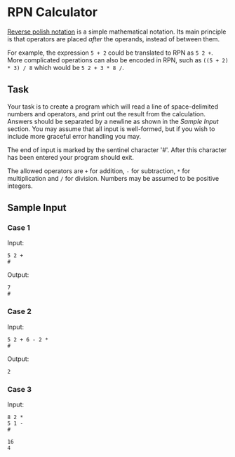# RPN Calculator

[Reverse polish notation](https://en.wikipedia.org/wiki/Reverse_Polish_notation)
is a simple mathematical notation. Its main principle is that operators are
placed *after* the operands, instead of between them.

For example, the expression `5 + 2` could be translated to RPN as `5 2 +`. More
complicated operations can also be encoded in RPN, such as `((5 + 2) * 3) / 8`
which would be `5 2 + 3 * 8 /`.

## Task

Your task is to create a program which will read a line of space-delimited
numbers and operators, and print out the result from the calculation. Answers
should be separated by a newline as shown in the *Sample Input* section. You may
assume that all input is well-formed, but if you wish to include more graceful
error handling you may.

The end of input is marked by the sentinel character '#'. After this character
has been entered your program should exit.

The allowed operators are `+` for addition, `-` for subtraction, `*` for
multiplication and `/` for division. Numbers may be assumed to be positive
integers.

## Sample Input

### Case 1

Input:
```text
5 2 +
#
```

Output:
```text
7
#
```

### Case 2

Input:
```text
5 2 + 6 - 2 *
#
```

Output:
```text
2
```

### Case 3

Input:
```text
8 2 *
5 1 -
#
```

```text
16
4
```
